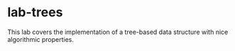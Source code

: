 # lab-trees

This lab covers the implementation of a tree-based data structure with nice algorithmic properties.
